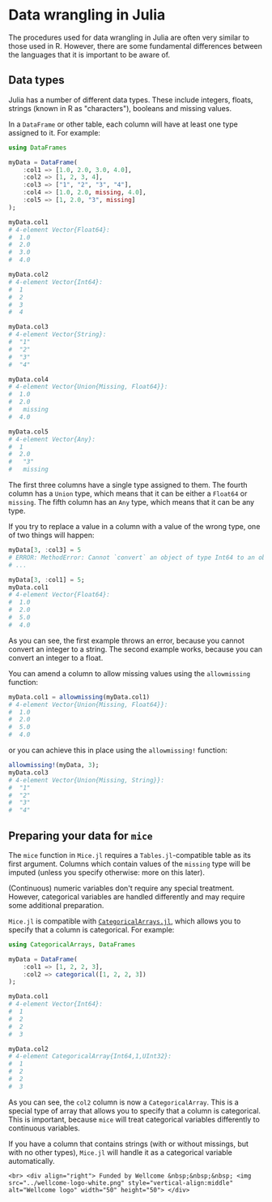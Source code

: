 # Data wrangling in Julia
The procedures used for data wrangling in Julia are often very similar to those used in R. However, there are some fundamental differences between the languages that it is important to be aware of.

## Data types
Julia has a number of different data types. These include integers, floats, strings (known in R as "characters"), booleans and missing values.

In a `DataFrame` or other table, each column will have at least one type assigned to it. For example:

```julia
using DataFrames

myData = DataFrame(
    :col1 => [1.0, 2.0, 3.0, 4.0],
    :col2 => [1, 2, 3, 4],
    :col3 => ["1", "2", "3", "4"],
    :col4 => [1.0, 2.0, missing, 4.0],
    :col5 => [1, 2.0, "3", missing]
);

myData.col1
# 4-element Vector{Float64}:
#  1.0
#  2.0
#  3.0
#  4.0

myData.col2
# 4-element Vector{Int64}:
#  1
#  2
#  3
#  4

myData.col3
# 4-element Vector{String}:
#  "1"
#  "2"
#  "3"
#  "4"

myData.col4
# 4-element Vector{Union{Missing, Float64}}:
#  1.0
#  2.0
#   missing
#  4.0

myData.col5
# 4-element Vector{Any}:
#  1
#  2.0
#   "3"
#   missing
```

The first three columns have a single type assigned to them. The fourth column has a `Union` type, which means that it can be either a `Float64` or `missing`. The fifth column has an `Any` type, which means that it can be any type.

If you try to replace a value in a column with a value of the wrong type, one of two things will happen:

```julia
myData[3, :col3] = 5
# ERROR: MethodError: Cannot `convert` an object of type Int64 to an object of type String
# ...

myData[3, :col1] = 5;
myData.col1
# 4-element Vector{Float64}:
#  1.0
#  2.0
#  5.0
#  4.0
```

As you can see, the first example throws an error, because you cannot convert an integer to a string. The second example works, because you can convert an integer to a float.

You can amend a column to allow missing values using the `allowmissing` function:

```julia
myData.col1 = allowmissing(myData.col1)
# 4-element Vector{Union{Missing, Float64}}:
#  1.0
#  2.0
#  5.0
#  4.0
```

or you can achieve this in place using the `allowmissing!` function:

```julia
allowmissing!(myData, 3);
myData.col3
# 4-element Vector{Union{Missing, String}}:
#  "1"
#  "2"
#  "3"
#  "4"
```

## Preparing your data for `mice`

The `mice` function in `Mice.jl` requires a `Tables.jl`-compatible table as its first argument. Columns which contain values of the `missing` type will be imputed (unless you specify otherwise: more on this later).

(Continuous) numeric variables don't require any special treatment. However, categorical variables are handled differently and may require some additional preparation.

`Mice.jl` is compatible with [`CategoricalArrays.jl`](https://categoricalarrays.juliadata.org/stable/), which allows you to specify that a column is categorical. For example:

```julia
using CategoricalArrays, DataFrames

myData = DataFrame(
    :col1 => [1, 2, 2, 3],
    :col2 => categorical([1, 2, 2, 3])
);

myData.col1
# 4-element Vector{Int64}:
#  1
#  2
#  2
#  3

myData.col2
# 4-element CategoricalArray{Int64,1,UInt32}:
#  1
#  2
#  2
#  3
```

As you can see, the `col2` column is now a `CategoricalArray`. This is a special type of array that allows you to specify that a column is categorical. This is important, because `mice` will treat categorical variables differently to continuous variables.

If you have a column that contains strings (with or without missings, but with no other types), `Mice.jl` will handle it as a categorical variable automatically.

```@raw html
<br> <div align="right"> Funded by Wellcome &nbsp;&nbsp;&nbsp; <img src="../wellcome-logo-white.png" style="vertical-align:middle" alt="Wellcome logo" width="50" height="50"> </div>
```